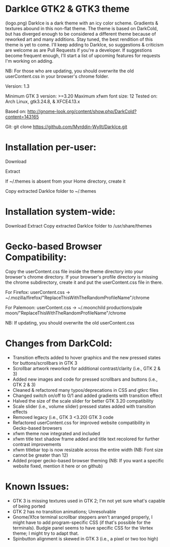 DarkIce GTK2 & GTK3 theme
========================
(logo.png)
DarkIce is a dark theme with an icy color scheme. Gradients & textures abound in this non-flat theme. The theme is based on DarkCold, but has diverged enough to be considered a different theme because of reworked art and many additions. Stay tuned, the best rendition of this theme is yet to come. I'll keep adding to DarkIce, so suggestions & criticism are welcome as are Pull Requests if you're a developer. If suggestions become frequent enough, I'll start a list of upcoming features for requests I'm working on adding.

NB: For those who are updating, you should overwrite the old userContent.css in your browser's chrome folder.

Version: 1.3

Minimum GTK 3 version: >=3.20
Maximum xfwm font size: 12
Tested on: Arch Linux, gtk3.24.8, & XFCE4.13.x

Based on: http://gnome-look.org/content/show.php/DarkCold?content=143165

Git: git clone https://github.com/Myrddin-Wyllt/DarkIce.git

Installation per-user:
==================
Download

Extract

If ~/.themes is absent from your Home directory, create it

Copy extracted DarkIce folder to ~/.themes

Installation system-wide:
======================
Download
Extract
Copy extracted DarkIce folder to /usr/share/themes

Gecko-based Browser Compatibility:
===============================
Copy the userContent.css file inside the theme directory into your browser's chrome directory.
If your browser's profile directory is missing the chrome subdirectory, create it and put the userContent.css file in there.

For Firefox:
userContent.css -> ~/.mozilla/firefox/"ReplaceThisWithTheRandomProfileName"/chrome

For Palemoon:
userContent.css -> ~/.moonchild productions/pale moon/"ReplaceThisWithTheRandomProfileName"/chrome


NB: If updating, you should overwrite the old userContent.css


Changes from DarkCold:
====================
+ Transition effects added to hover graphics and the new pressed states for buttons/scrollbars in GTK 3
+ Scrollbar artwork reworked for additional contrast/clarity (i.e., GTK 2 & 3)
+ Added new images and code for pressed scrollbars and buttons (i.e., GTK 2 & 3)
+ Cleaned & refactored many typos/deprecations in CSS and gtkrc files
+ Changed switch on/off to 0/1 and added gradients with transition effect
+ Halved the size of the scale slider for better GTK 3.20 compatibility
+ Scale slider (i.e., volume slider) pressed states added with transition effects
+ Removed legacy (i.e., GTK 3 <3.20) GTK 3 code
+ Refactored userContent.css for improved website compatibility in Gecko-based browsers
+ xfwm theme now integrated and included
+ xfwm title text shadow frame added and title text recolored for further contrast improvements
+ xfwm titlebar top is now resizable across the entire width (NB: Font size cannot be greater than 12)
+ Added proper gecko-based browser theming (NB: If you want a specific website fixed, mention it here or on github)

Known Issues:
=============
- GTK 3 is missing textures used in GTK 2; I'm not yet sure what's capable of being ported
- GTK 2 has no transition animations; Unresolvable
- Gnome/Xfce terminal scrollbar steppers aren't arranged properly, I might have to add program-specific CSS (if that's possible for the terminals). Budgie panel seems to have specific CSS for the Vertex theme; I might try to adapt that.
- Spinbutton alignment is skewed in GTK 3 (i.e., a pixel or two too high)
